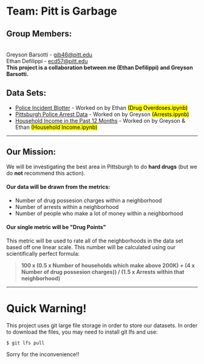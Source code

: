 # Team: Pitt is Garbage

## Group Members:
<br>Greyson Barsotti - gjb46@pitt.edu
<br>Ethan Defilippi - ecd57@pitt.edu
<br><b>This project is a collaboration between me (Ethan Defilippi) and Greyson Barsotti.</b>

## Data Sets:
- [Police Incident Blotter](https://data.wprdc.org/dataset/uniform-crime-reporting-data) - Worked on by Ethan <mark>(Drug Overdoses.ipynb)</mark>
- [Pittsburgh Police Arrest Data](https://data.wprdc.org/dataset/arrest-data) - Worked on by Greyson <mark>(Arrests.ipynb)</mark>
- [Household Income in the Past 12 Months](https://data.wprdc.org/dataset/pittsburgh-american-community-survey-2015-miscellaneous-data/resource/b119be7e-1c70-4bbe-bf34-2056fef533ec) - Worked on by Greyson & Ethan <mark>(Household Income.ipynb)</mark>

---

## Our Mission:
We will be investigating the best area in Pittsburgh to do <b>hard drugs</b> (but we do <strong>not</strong> recommend this action). 

#### Our data will be drawn from the metrics:

* Number of drug possesion charges within a neighborhood
* Number of arrests within a neighborhood
* Number of people who make a lot of money within a neighborhood


#### Our single metric will be "Drug Points"

This metric will be used to rate all of the neighborhoods in the data set based off one linear scale. This number will be calculated using our scientifically perfect formula: 
> **100 x (0.5 x Number of households which make above 200K) + (4 x Number of drug possesion charges)) / (1.5 x Arrests within that neighborhood)**

---

# Quick Warning!

This project uses git large file storage in order to store our datasets. In order to download the files, you may need to install git lfs and use: 

`$ git lfs pull`

Sorry for the inconvenience!!